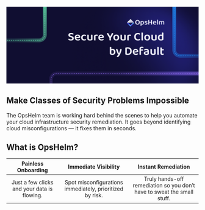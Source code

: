 ![OpsHelm Banner - Secure Your Cloud by Default](opshelm-github-hero-banner.png)


## Make Classes of Security Problems Impossible

The OpsHelm team is working hard behind the scenes to help you automate your cloud infrastructure security remediation. It goes beyond identifying cloud misconfigurations — it fixes them in seconds.

## What is OpsHelm?
|Painless Onboarding|Immediate Visibility|Instant Remediation|
|:---:|:---:|:---:|
|Just a few clicks and your data is flowing.|Spot misconfigurations immediately, prioritized by risk.|Truly hands-off remediation so you don’t have to sweat the small stuff.|
